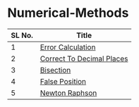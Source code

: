 # Numerical-Methods

SL No. | Title
--- | ---
1 | [Error Calculation](https://github.com/aratheunseen/numerical-methods/blob/main/errorCalculation.cpp)
2 | [Correct To Decimal Places](https://github.com/aratheunseen/numerical-methods/blob/main/correctToDecimalPlaces.cpp)
3 | [Bisection](https://github.com/aratheunseen/numerical-methods/blob/main/Bisection.cpp)
4 | [False Position](https://github.com/aratheunseen/numerical-methods/blob/main/FalsePosition.cpp)
5 | [Newton Raphson](https://github.com/aratheunseen/numerical-methods/blob/main/newtonRaphson.cpp)
